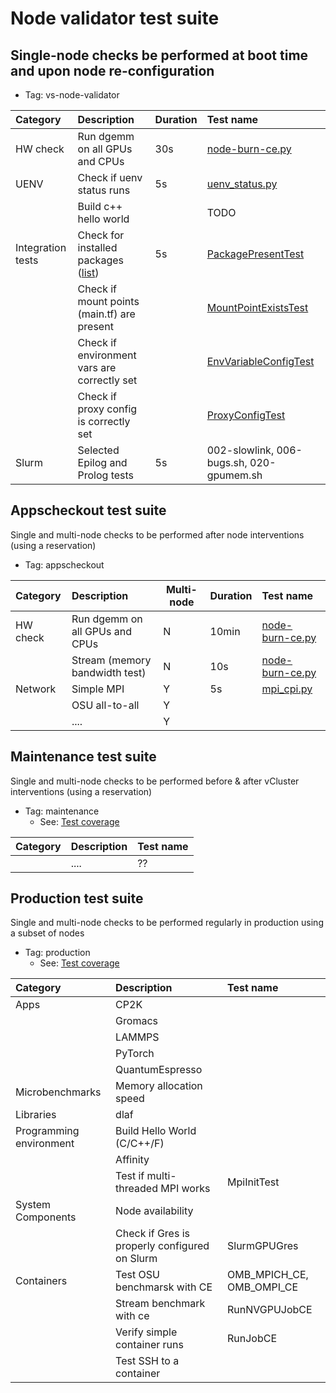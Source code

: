 # Node validator test suite 

## Single-node checks be performed at boot time and upon node re-configuration

* Tag: vs-node-validator
  
| Category          | Description                                 | Duration | Test name               |
|:---               |:---                                         |   ----   |:---                     | 
| HW check          | Run dgemm on all GPUs and CPUs              | 30s      | [node-burn-ce.py](https://github.com/eth-cscs/cscs-reframe-tests/blob/main/checks/microbenchmarks/cpu_gpu/node_burn/node-burn-ce.py)         |
| UENV              | Check if uenv status runs                   | 5s       | [uenv_status.py](https://github.com/eth-cscs/cscs-reframe-tests/blob/main/checks/system/uenv/uenv_status.py)          | 
|                   | Build c++ hello world                       |          | TODO                    |
| Integration tests | Check for installed packages ([list](https://github.com/eth-cscs/cscs-reframe-tests/blob/main/checks/system/integration/constants.py))    | 5s       | [PackagePresentTest](https://github.com/eth-cscs/cscs-reframe-tests/blob/main/checks/system/integration/v-cluster_config.py)     | 
|                   | Check if mount points (main.tf) are present |          | [MountPointExistsTest](https://github.com/eth-cscs/cscs-reframe-tests/blob/main/checks/system/integration/v-cluster_config.py)    |
|                   | Check if environment vars are correctly set |          | [EnvVariableConfigTest](https://github.com/eth-cscs/cscs-reframe-tests/blob/main/checks/system/integration/v-cluster_config.py)   |
|                   | Check if proxy config is correctly set      |          | [ProxyConfigTest](https://github.com/eth-cscs/cscs-reframe-tests/blob/main/checks/system/integration/v-cluster_config.py)  |
| Slurm             | Selected Epilog and Prolog tests            | 5s       | 002-slowlink, 006-bugs.sh, 020-gpumem.sh    | 


	

## Appscheckout test suite 

Single and multi-node checks to be performed after node interventions (using a reservation)
* Tag: appscheckout

| Category          | Description                                 | Multi-node | Duration | Test name               |
|:---               |:---                                         |   ----     |   ----   |:---                     | 
| HW check          | Run dgemm on all GPUs and CPUs	          |    N       | 10min	  | [node-burn-ce.py](https://github.com/eth-cscs/cscs-reframe-tests/blob/main/checks/microbenchmarks/cpu_gpu/node_burn/node-burn-ce.py) |     
|                   | Stream (memory bandwidth test)	          |    N       |  10s     | [node-burn-ce.py](https://github.com/eth-cscs/cscs-reframe-tests/blob/main/checks/microbenchmarks/cpu_gpu/node_burn/node-burn-ce.py) |  
| Network           | Simple MPI 	                          |    Y       |   5s     | [mpi_cpi.py](https://github.com/eth-cscs/cscs-reframe-tests/blob/main/checks/prgenv/mpi_cpi.py) | 
|                   | OSU all-to-all                              |    Y       |          | 	    | 
|                   | ....                                        |    Y       |          | 	    | 
	
	

## Maintenance test suite 

Single and multi-node checks to be performed before & after vCluster interventions (using a reservation)

* Tag: maintenance
  * See: [Test coverage](https://confluence.cscs.ch/spaces/reframe/pages/894965254/Test+coverage) 

| Category          | Description                                 | Test name               |
|:---               |:---                                         | :---                     | 
|                   | ....                                        | ??                    | 

## Production test suite 

Single and multi-node checks to be performed regularly in production using a subset of nodes

* Tag: production
  * See: [Test coverage](https://confluence.cscs.ch/spaces/reframe/pages/894965254/Test+coverage) 

| Category          | Description                                 | Test name               |
|:---               |:---                                         |:---                     | 
| Apps	            | CP2K 	                                      |                         | 
|                   | Gromacs	                                    |                         | 
|                   | LAMMPS                                      |                         | 
|                   | PyTorch	                                    |                         | 
|                   | QuantumEspresso	                            |                         | 
| Microbenchmarks   | Memory allocation speed	                    |                         | 
| Libraries	        | dlaf	                                      |                         | 
| Programming environment | Build Hello World (C/C++/F)	          |                         | 
|                         | Affinity	                            |                         | 
|                         | Test if multi-threaded MPI works	    | MpiInitTest             |
| System Components | Node availability	                          |                         |
|                   |  Check if Gres is properly configured on Slurm | SlurmGPUGres            |
| Containers        |  Test OSU benchmarsk with CE	              | OMB_MPICH_CE, OMB_OMPI_CE |
|                   |  Stream benchmark with ce	                  | RunNVGPUJobCE           |
|                   | Verify simple container runs	              |  RunJobCE               |
|                   | 	Test SSH to a container	                  |             | SSH_CE                  |
